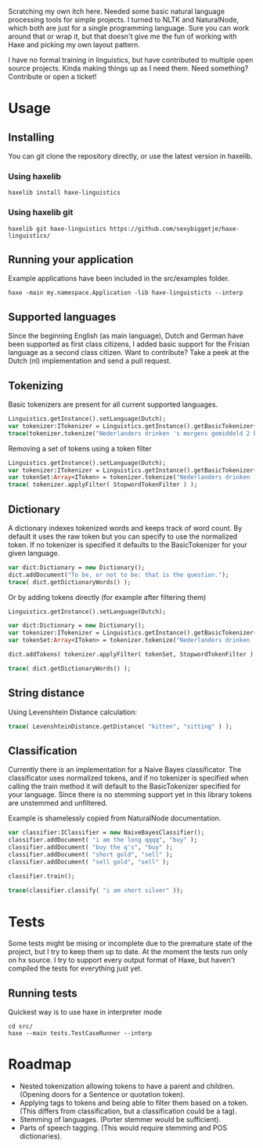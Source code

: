 Scratching my own itch here. Needed some basic natural language processing tools for simple projects.
I turned to NLTK and NaturalNode, which both are just for a single programming language. Sure you can work around that or wrap it,
but that doesn't give me the fun of working with Haxe and picking my own layout pattern.

I have no formal training in linguistics, but have contributed to multiple open source projects. Kinda making things up as I need them.
Need something? Contribute or open a ticket!

# Usage #

## Installing ##
You can git clone the repository directly, or use the latest version in haxelib.

### Using haxelib ####
```
haxelib install haxe-linguistics
```

### Using haxelib git ####
```
haxelib git haxe-linguistics https://github.com/sexybiggetje/haxe-linguistics/
```

## Running your application ##
Example applications have been included in the src/examples folder.
```
haxe -main my.namespace.Application -lib haxe-linguisticts --interp
```

## Supported languages ##
Since the beginning English (as main language), Dutch and German have been supported as first class citizens, I added basic support for the Frisian language as a second class citizen. Want to contribute? Take a peek at the Dutch (nl) implementation and send a pull request.

## Tokenizing ##
Basic tokenizers are present for all current supported languages.

```haxe
Linguistics.getInstance().setLanguage(Dutch);
var tokenizer:ITokenizer = Linguistics.getInstance().getBasicTokenizer();
trace(tokenizer.tokenize("Nederlanders drinken 's morgens gemiddeld 2 koppen koffie."));
```

Removing a set of tokens using a token filter
```haxe
Linguistics.getInstance().setLanguage(Dutch);
var tokenizer:ITokenizer = Linguistics.getInstance().getBasicTokenizer();
var tokenSet:Array<IToken> = tokenizer.tokenize("Nederlanders drinken 's morgens gemiddeld 2 koppen koffie.");
trace( tokenizer.applyFilter( StopwordTokenFilter ) );
```

## Dictionary ##
A dictionary indexes tokenized words and keeps track of word count. By default it uses the raw token but you can specify to use the normalized token. If no tokenizer is specified it defaults to the BasicTokenizer for your given language.
```haxe
var dict:Dictionary = new Dictionary();
dict.addDocument("To be, or not to be: that is the question.");
trace( dict.getDictionaryWords() );
```

Or by adding tokens directly (for example after filtering them)
```haxe
Linguistics.getInstance().setLanguage(Dutch);

var dict:Dictionary = new Dictionary();
var tokenizer:ITokenizer = Linguistics.getInstance().getBasicTokenizer();
var tokenSet:Array<IToken> = tokenizer.tokenize("Nederlanders drinken 's morgens gemiddeld 2 koppen koffie.");

dict.addTokens( tokenizer.applyFilter( tokenSet, StopwordTokenFilter ) );

trace( dict.getDictionaryWords() );
```

## String distance ##
Using Levenshtein Distance calculation:
```haxe
trace( LevenshteinDistance.getDistance( "kitten", "sitting" ) );
```

## Classification ##
Currently there is an implementation for a Naive Bayes classificator.
The classificator uses normalized tokens, and if no tokenizer is specified when calling the train method it will default to the BasicTokenizer specified for your language.
Since there is no stemming support yet in this library tokens are unstemmed and unfiltered.

Example is shamelessly copied from NaturalNode documentation.
```haxe
var classifier:IClassifier = new NaiveBayesClassifier();
classifier.addDocument( "i am the long qqqq", "buy" );
classifier.addDocument( "buy the q's", "buy" );
classifier.addDocument( "short gold", "sell" );
classifier.addDocument( "sell gold", "sell" );

classifier.train();

trace(classifier.classify( "i am short silver" ));
```

# Tests #
Some tests might be mising or incomplete due to the premature state of the project, but I try to keep them up to date.
At the moment the tests run only on hx source. I try to support every output format of Haxe, but haven't compiled the tests for everything just yet.

## Running tests ##
Quickest way is to use haxe in interpreter mode

```
cd src/
haxe --main tests.TestCaseRunner --interp
```

# Roadmap #
- Nested tokenization allowing tokens to have a parent and children. (Opening doors for a Sentence or quotation token).
- Applying tags to tokens and being able to filter them based on a token. (This differs from classification, but a classification could be a tag).
- Stemming of languages. (Porter stemmer would be sufficient).
- Parts of speech tagging. (This would require stemming and POS dictionaries).